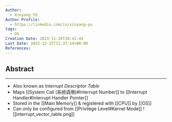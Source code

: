 ```yaml
---
Author:
  - Xinyang YU
Author Profile:
  - https://linkedin.com/in/xinyang-yu
tags:
  - OS
Creation Date: 2023-11-20T20:41:44
Last Date: 2023-12-15T11:37:14+08:00
References: 
---
```

## Abstract
---
- Also known as *Interrupt Descriptor Table*
- Maps [[System Call (系统调用)#Interrupt Number]] to [[Interrupt Handler#Interrupt Handler Pointer]]
- Stored in the [[Main Memory]] & registered with [[CPU]] by [[OS]]
- Can only be configured from [[Privilege Level#Kernel Mode]]
![[interrupt_vector_table.png]]